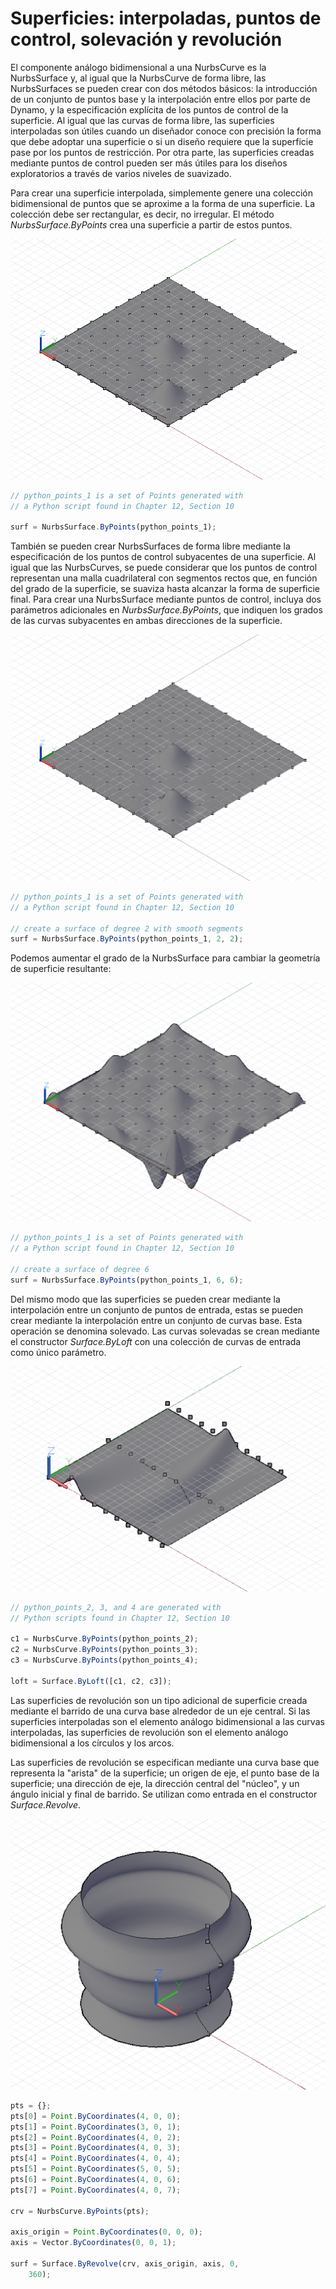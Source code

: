 # Superficies: interpoladas, puntos de control, solevación y revolución

El componente análogo bidimensional a una NurbsCurve es la NurbsSurface y, al igual que la NurbsCurve de forma libre, las NurbsSurfaces se pueden crear con dos métodos básicos: la introducción de un conjunto de puntos base y la interpolación entre ellos por parte de Dynamo, y la especificación explícita de los puntos de control de la superficie. Al igual que las curvas de forma libre, las superficies interpoladas son útiles cuando un diseñador conoce con precisión la forma que debe adoptar una superficie o si un diseño requiere que la superficie pase por los puntos de restricción. Por otra parte, las superficies creadas mediante puntos de control pueden ser más útiles para los diseños exploratorios a través de varios niveles de suavizado.

Para crear una superficie interpolada, simplemente genere una colección bidimensional de puntos que se aproxime a la forma de una superficie. La colección debe ser rectangular, es decir, no irregular. El método *NurbsSurface.ByPoints* crea una superficie a partir de estos puntos.

![](images/12-6/Surfaces_01.png)

```js
// python_points_1 is a set of Points generated with
// a Python script found in Chapter 12, Section 10

surf = NurbsSurface.ByPoints(python_points_1);
```

También se pueden crear NurbsSurfaces de forma libre mediante la especificación de los puntos de control subyacentes de una superficie. Al igual que las NurbsCurves, se puede considerar que los puntos de control representan una malla cuadrilateral con segmentos rectos que, en función del grado de la superficie, se suaviza hasta alcanzar la forma de superficie final. Para crear una NurbsSurface mediante puntos de control, incluya dos parámetros adicionales en *NurbsSurface.ByPoints*, que indiquen los grados de las curvas subyacentes en ambas direcciones de la superficie.

![](images/12-6/Surfaces_02.png)

```js
// python_points_1 is a set of Points generated with
// a Python script found in Chapter 12, Section 10

// create a surface of degree 2 with smooth segments
surf = NurbsSurface.ByPoints(python_points_1, 2, 2);
```

Podemos aumentar el grado de la NurbsSurface para cambiar la geometría de superficie resultante:

![](images/12-6/Surfaces_03.png)

```js
// python_points_1 is a set of Points generated with
// a Python script found in Chapter 12, Section 10

// create a surface of degree 6
surf = NurbsSurface.ByPoints(python_points_1, 6, 6);
```

Del mismo modo que las superficies se pueden crear mediante la interpolación entre un conjunto de puntos de entrada, estas se pueden crear mediante la interpolación entre un conjunto de curvas base. Esta operación se denomina solevado. Las curvas solevadas se crean mediante el constructor *Surface.ByLoft* con una colección de curvas de entrada como único parámetro.

![](images/12-6/Surfaces_04.png)

```js
// python_points_2, 3, and 4 are generated with
// Python scripts found in Chapter 12, Section 10

c1 = NurbsCurve.ByPoints(python_points_2);
c2 = NurbsCurve.ByPoints(python_points_3);
c3 = NurbsCurve.ByPoints(python_points_4);

loft = Surface.ByLoft([c1, c2, c3]);
```

Las superficies de revolución son un tipo adicional de superficie creada mediante el barrido de una curva base alrededor de un eje central. Si las superficies interpoladas son el elemento análogo bidimensional a las curvas interpoladas, las superficies de revolución son el elemento análogo bidimensional a los círculos y los arcos.

Las superficies de revolución se especifican mediante una curva base que representa la "arista" de la superficie; un origen de eje, el punto base de la superficie; una dirección de eje, la dirección central del "núcleo", y un ángulo inicial y final de barrido. Se utilizan como entrada en el constructor *Surface.Revolve*.

![](images/12-6/Surfaces_05.png)

```js
pts = {};
pts[0] = Point.ByCoordinates(4, 0, 0);
pts[1] = Point.ByCoordinates(3, 0, 1);
pts[2] = Point.ByCoordinates(4, 0, 2);
pts[3] = Point.ByCoordinates(4, 0, 3);
pts[4] = Point.ByCoordinates(4, 0, 4);
pts[5] = Point.ByCoordinates(5, 0, 5);
pts[6] = Point.ByCoordinates(4, 0, 6);
pts[7] = Point.ByCoordinates(4, 0, 7);

crv = NurbsCurve.ByPoints(pts);

axis_origin = Point.ByCoordinates(0, 0, 0);
axis = Vector.ByCoordinates(0, 0, 1);

surf = Surface.ByRevolve(crv, axis_origin, axis, 0,
    360);
```

